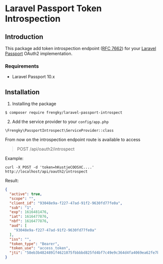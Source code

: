 # Laravel Passport Token Introspection

## Introduction
This package add token introspection endpoint ([RFC 7662](https://tools.ietf.org/html/rfc7662)) for your [Laravel Passport](https://laravel.com/docs/passport) OAuth2 implementation.

### Requirements
* Laravel Passport 10.x

## Installation

1. Installing the package
```console
$ composer require frengky/laravel-passport-introspect
```
2. Add the service provider to your `config/app.php`
```
\Frengky\PassportIntrospect\ServiceProvider::class
```
From now on the introspection endpoint route is available to access
> POST /api/oauth2/introspect

Example:
```console
curl -X POST -d 'token=hKustjeCOOSXC....' http://localhost/api/oauth2/introspect
```
Result:
```json
{
  "active": true,
  "scope": "",
  "client_id": "93048e9a-f227-47ad-91f2-9630fd77fe0a",
  "sub": "1",
  "exp": 1616481476,
  "iat": 1616477876,
  "nbf": 1616477876,
  "aud": [
	"93048e9a-f227-47ad-91f2-9630fd77fe0a"
  ],
  "iss": "",
  "token_type": "Bearer",
  "token_use": "access_token",
  "jti": "58eb3b4824891f4621075fbbbbd825fd4bf7c49e9c364d4fa4069ea62fe7b8a043a92bfa278612e6"
}
```